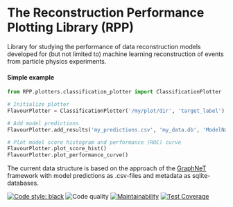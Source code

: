 # The Reconstruction Performance Plotting Library (RPP)

Library for studying the performance of data reconstruction models developed for (but not limited to) machine learning reconstruction of events from particle physics experiments.

#### Simple example

```python
from RPP.plotters.classification_plotter import ClassificationPlotter

# Initialize plotter
FlavourPlotter = ClassificationPlotter('/my/plot/dir', 'target_label')

# Add model predictions
FlavourPlotter.add_results('my_predictions.csv', 'my_data.db', 'ModelName')

# Plot model score histogram and performance (ROC) curve
FlavourPlotter.plot_score_hist()
FlavourPlotter.plot_performance_curve()
```

The current data structure is based on the approach of the [GraphNeT](https://github.com/graphnet-team) framework with model predictions as .csv-files and metadata as sqlite-databases.

[![Code style: black](https://img.shields.io/badge/code%20style-black-000000.svg)](https://github.com/psf/black)
![Code quality](https://github.com/kaareendrup/RPP/actions/workflows/code-quality.yml/badge.svg)
[![Maintainability](https://api.codeclimate.com/v1/badges/cabefc73ea4b91a3b159/maintainability)](https://codeclimate.com/github/kaareendrup/RPP/maintainability)
[![Test Coverage](https://api.codeclimate.com/v1/badges/cabefc73ea4b91a3b159/test_coverage)](https://codeclimate.com/github/kaareendrup/RPP/test_coverage)